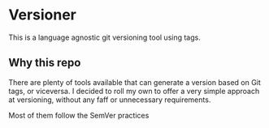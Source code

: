 # Versioner

This is a language agnostic git versioning tool using tags.

## Why this repo
There are plenty of tools available that can generate a version based on Git tags, or viceversa.
I decided to roll my own to offer a very simple approach at versioning, without any faff or unnecessary requirements.

Most of them follow the SemVer practices
